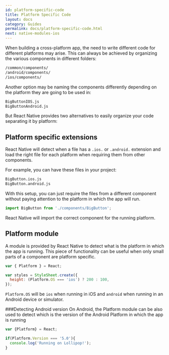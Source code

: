 ```yaml
---
id: platform-specific-code
title: Platform Specific Code
layout: docs
category: Guides
permalink: docs/platform-specific-code.html
next: native-modules-ios
---
```


When building a cross-platform app, the need to write different code for different platforms may arise. This can always be achieved by organizing the various components in different folders:

```sh
/common/components/
/android/components/
/ios/components/
```

Another option may be naming the components differently depending on the platform they are going to be used in:

```sh
BigButtonIOS.js
BigButtonAndroid.js
```

But React Native provides two alternatives to easily organize your code separating it by platform:

## Platform specific extensions
React Native will detect when a file has a `.ios.` or `.android.` extension and load the right file for each platform when requiring them from other components.

For example, you can have these files in your project:

```sh
BigButton.ios.js
BigButton.android.js
```

With this setup, you can just require the files from a different component without paying attention to the platform in which the app will run.

```javascript
import BigButton from './components/BigButton';
```

React Native will import the correct component for the running platform.

## Platform module
A module is provided by React Native to detect what is the platform in which the app is running. This piece of functionality can be useful when only small parts of a component are platform specific.

```javascript
var { Platform } = React;

var styles = StyleSheet.create({
  height: (Platform.OS === 'ios') ? 200 : 100,
});
```

`Platform.OS` will be `ios` when running in iOS and `android` when running in an Android device or simulator.

###Detecting Android version
On Android, the Platform module can be also used to detect which is the version of the Android Platform in which the app is running

```javascript
var {Platform} = React;

if(Platform.Version === '5.0'){
  console.log('Running on Lollipop!');
}
```